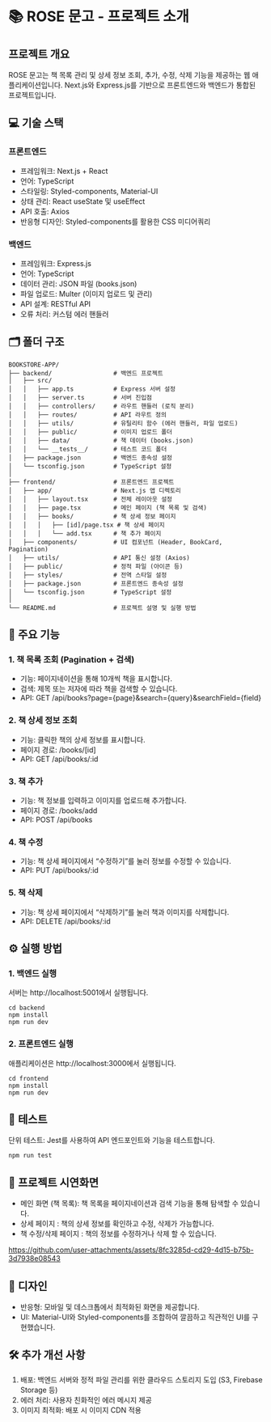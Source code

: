# 📚 ROSE 문고 - 프로젝트 소개

## 프로젝트 개요

ROSE 문고는 책 목록 관리 및 상세 정보 조회, 추가, 수정, 삭제 기능을 제공하는 웹 애플리케이션입니다.
Next.js와 Express.js를 기반으로 프론트엔드와 백엔드가 통합된 프로젝트입니다.

## 💻 기술 스택

### 프론트엔드
- 프레임워크: Next.js + React
- 언어: TypeScript
- 스타일링: Styled-components, Material-UI
- 상태 관리: React useState 및 useEffect
- API 호출: Axios
- 반응형 디자인: Styled-components를 활용한 CSS 미디어쿼리

### 백엔드
- 프레임워크: Express.js
- 언어: TypeScript
- 데이터 관리: JSON 파일 (books.json)
- 파일 업로드: Multer (이미지 업로드 및 관리)
- API 설계: RESTful API
- 오류 처리: 커스텀 에러 핸들러

## 🗂️ 폴더 구조
```
BOOKSTORE-APP/
├── backend/                 # 백엔드 프로젝트
│   ├── src/
│   │   ├── app.ts           # Express 서버 설정
│   │   ├── server.ts        # 서버 진입점
│   │   ├── controllers/     # 라우트 핸들러 (로직 분리)
│   │   ├── routes/          # API 라우트 정의
│   │   ├── utils/           # 유틸리티 함수 (에러 핸들러, 파일 업로드)
│   │   ├── public/          # 이미지 업로드 폴더
│   │   ├── data/            # 책 데이터 (books.json)
│   │   └── __tests__/       # 테스트 코드 폴더
│   ├── package.json         # 백엔드 종속성 설정
│   └── tsconfig.json        # TypeScript 설정
│
├── frontend/                # 프론트엔드 프로젝트
│   ├── app/                 # Next.js 앱 디렉토리
│   │   ├── layout.tsx       # 전체 레이아웃 설정
│   │   ├── page.tsx         # 메인 페이지 (책 목록 및 검색)
│   │   ├── books/           # 책 상세 정보 페이지
│   │   │   ├── [id]/page.tsx # 책 상세 페이지
│   │   │   └── add.tsx      # 책 추가 페이지
│   ├── components/          # UI 컴포넌트 (Header, BookCard, Pagination)
│   ├── utils/               # API 통신 설정 (Axios)
│   ├── public/              # 정적 파일 (아이콘 등)
│   ├── styles/              # 전역 스타일 설정
│   ├── package.json         # 프론트엔드 종속성 설정
│   └── tsconfig.json        # TypeScript 설정
│
└── README.md                # 프로젝트 설명 및 실행 방법
```
## 🚀 주요 기능

### 1. 책 목록 조회 (Pagination + 검색)
- 기능: 페이지네이션을 통해 10개씩 책을 표시합니다.
- 검색: 제목 또는 저자에 따라 책을 검색할 수 있습니다.
- API: GET /api/books?page={page}&search={query}&searchField={field}

### 2. 책 상세 정보 조회
- 기능: 클릭한 책의 상세 정보를 표시합니다.
- 페이지 경로: /books/[id]
- API: GET /api/books/:id

### 3. 책 추가
- 기능: 책 정보를 입력하고 이미지를 업로드해 추가합니다.
- 페이지 경로: /books/add
- API: POST /api/books

### 4. 책 수정
- 기능: 책 상세 페이지에서 “수정하기”를 눌러 정보를 수정할 수 있습니다.
- API: PUT /api/books/:id

### 5. 책 삭제
- 기능: 책 상세 페이지에서 “삭제하기”를 눌러 책과 이미지를 삭제합니다.
- API: DELETE /api/books/:id

## ⚙️ 실행 방법

### 1. 백엔드 실행
서버는 http://localhost:5001에서 실행됩니다.
```
cd backend
npm install
npm run dev
```

### 2. 프론트엔드 실행
애플리케이션은 http://localhost:3000에서 실행됩니다.
```
cd frontend
npm install
npm run dev
```

## 🧪 테스트
단위 테스트: Jest를 사용하여 API 엔드포인트와 기능을 테스트합니다.
```
npm run test
```
## 📌 프로젝트 시연화면
- 메인 화면 (책 목록): 책 목록을 페이지네이션과 검색 기능을 통해 탐색할 수 있습니다.
- 상세 페이지 : 책의 상세 정보를 확인하고 수정, 삭제가 가능합니다.
- 책 수정/삭제 페이지 : 책의 정보를 수정하거나 삭제 할 수 있습니다.

https://github.com/user-attachments/assets/8fc3285d-cd29-4d15-b75b-3d7938e08543

## 🎨 디자인
- 반응형: 모바일 및 데스크톱에서 최적화된 화면을 제공합니다.
- UI: Material-UI와 Styled-components를 조합하여 깔끔하고 직관적인 UI를 구현했습니다.

## 🛠️ 추가 개선 사항
1. 배포: 백엔드 서버와 정적 파일 관리를 위한 클라우드 스토리지 도입 (S3, Firebase Storage 등)
2. 에러 처리: 사용자 친화적인 에러 메시지 제공
3. 이미지 최적화: 배포 시 이미지 CDN 적용
